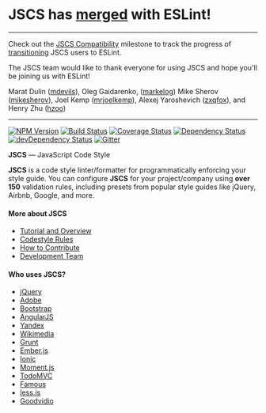 # JSCS has [merged](https://medium.com/@markelog/jscs-end-of-the-line-bc9bf0b3fdb2#.x0o1xqkk9) with ESLint!

---

Check out the [JSCS Compatibility](https://github.com/eslint/eslint/milestones/JSCS%20Compatibility) milestone to track the progress of [transitioning](http://eslint.org/blog/2016/04/welcoming-jscs-to-eslint) JSCS users to ESLint.

The JSCS team would like to thank everyone for using JSCS and hope you'll be joining us with ESLint!

Marat Dulin ([mdevils](https://github.com/mdevils)), Oleg Gaidarenko,
([markelog](https://github.com/markelog))
Mike Sherov ([mikesherov](https://github.com/mikesherov)),
Joel Kemp ([mrjoelkemp](https://github.com/mrjoelkemp)),
Alexej Yaroshevich ([zxqfox](https://github.com/zxqfox)), and 
Henry Zhu ([hzoo](https://github.com/hzoo))

---

[![NPM Version](https://img.shields.io/npm/v/jscs.svg?style=flat)](https://www.npmjs.com/package/jscs)
[![Build Status](https://travis-ci.org/jscs-dev/node-jscs.svg?branch=master)](https://travis-ci.org/jscs-dev/node-jscs)
[![Coverage Status](https://img.shields.io/coveralls/jscs-dev/node-jscs.svg?style=flat)](https://coveralls.io/r/jscs-dev/node-jscs?branch=master)
[![Dependency Status](https://david-dm.org/jscs-dev/node-jscs.svg?theme=shields.io&style=flat)](https://david-dm.org/jscs-dev/node-jscs)
[![devDependency Status](https://david-dm.org/jscs-dev/node-jscs/dev-status.svg?theme=shields.io&style=flat)](https://david-dm.org/jscs-dev/node-jscs#info=devDependencies)
[![Gitter](https://img.shields.io/badge/gitter-join%20chat-green.svg?style=flat)](https://gitter.im/jscs-dev/node-jscs?utm_source=badge&utm_medium=badge&utm_campaign=pr-badge)

**JSCS** — JavaScript Code Style

**JSCS** is a code style linter/formatter for programmatically enforcing your style guide.
You can configure **JSCS** for your project/company using **over 150** validation rules,
including presets from popular style guides like jQuery, Airbnb, Google, and more.

#### More about JSCS

 * [Tutorial and Overview](http://jscs.info/overview.html)
 * [Codestyle Rules](http://jscs.info/rules.html)
 * [How to Contribute](http://jscs.info/contributing.html)
 * [Development Team](http://jscs.info)

#### Who uses JSCS?

 * [jQuery](http://jquery.com/)
 * [Adobe](http://www.adobe.com/)
 * [Bootstrap](http://getbootstrap.com/)
 * [AngularJS](https://angularjs.org/)
 * [Yandex](https://yandex.com/)
 * [Wikimedia](https://www.wikimedia.org/)
 * [Grunt](http://gruntjs.com/)
 * [Ember.js](http://www.emberjs.com/)
 * [Ionic](http://ionicframework.com/)
 * [Moment.js](http://momentjs.com/)
 * [TodoMVC](http://todomvc.com/)
 * [Famous](http://famo.us/)
 * [less.js](http://lesscss.org/)
 * [Goodvidio](http://goodvid.io/)
